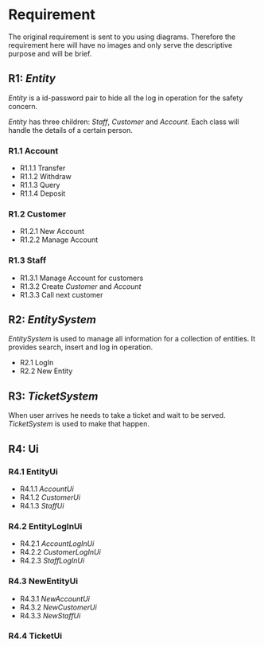 # Requirement

The original requirement is sent to you using diagrams. Therefore the requirement here will have no images and only serve the descriptive purpose and will be brief.

## R1: _Entity_
_Entity_ is a id-password pair to hide all the log in operation for the safety concern.

_Entity_ has three children: _Staff_, _Customer_ and _Account_.
Each class will handle the details of a certain person.
### R1.1 Account
- R1.1.1 Transfer
- R1.1.2 Withdraw
- R1.1.3 Query
- R1.1.4 Deposit
### R1.2 Customer
- R1.2.1 New Account
- R1.2.2 Manage Account
### R1.3 Staff
- R1.3.1 Manage Account for customers
- R1.3.2 Create _Customer_ and _Account_
- R1.3.3 Call next customer

## R2: _EntitySystem_
_EntitySystem_ is used to manage all information for a collection of entities.
It provides search, insert and log in operation.
- R2.1 LogIn
- R2.2 New Entity

## R3: _TicketSystem_
When user arrives he needs to take a ticket and wait to be served.
_TicketSystem_ is used to make that happen.

## R4: Ui
### R4.1 EntityUi
- R4.1.1 _AccountUi_
- R4.1.2 _CustomerUi_
- R4.1.3 _StaffUi_

### R4.2 EntityLogInUi
- R4.2.1 _AccountLogInUi_
- R4.2.2 _CustomerLogInUi_
- R4.2.3 _StaffLogInUi_

### R4.3 NewEntityUi
- R4.3.1 _NewAccountUi_
- R4.3.2 _NewCustomerUi_
- R4.3.3 _NewStaffUi_

### R4.4 TicketUi